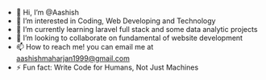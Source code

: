 - 👋 Hi, I’m @Aashish
- 👀 I’m interested in Coding, Web Developing and Technology
- 🌱 I’m currently learning laravel full stack and some data analytic projects
- 💞️ I’m looking to collaborate on fundamental of website development
- 📫 How to reach me! you can email me at aashishmaharjan1999@gmail.com
- ⚡ Fun fact: Write Code for Humans, Not Just Machines

<!---
Aashish1023/Aashish1023 is a ✨ special ✨ repository because its `README.md` (this file) appears on your GitHub profile.
You can click the Preview link to take a look at your changes.
--->
